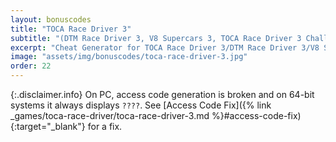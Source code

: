```yaml
---
layout: bonuscodes
title: "TOCA Race Driver 3"
subtitle: "(DTM Race Driver 3, V8 Supercars 3, TOCA Race Driver 3 Challenge) Bonus Codes"
excerpt: "Cheat Generator for TOCA Race Driver 3/DTM Race Driver 3/V8 Supercars 3/TOCA Race Driver 3 Challenge."
image: "assets/img/bonuscodes/toca-race-driver-3.jpg"
order: 22
---
```


{:.disclaimer.info}
On PC, access code generation is broken and on 64-bit systems it always displays `????`.
See [Access Code Fix]({% link _games/toca-race-driver/toca-race-driver-3.md %}#access-code-fix){:target="_blank"} for a fix.

<script type="text/python">
from browser import ajax, bind, document, html
import htmlgen
from generators import rd2, rd3

HONDA_ONLY_OPTION = 'honda-only'

@bind('#cheat-gen-form', 'submit')
def onGenerate(ev):
    data = ajax.form_data(ev.target)

    accessCode = int(data.get('access-code'))
    platform = data.get('platform')
    isPsp = platform == 'psp'
    if isPsp:
        # TOCA Race Driver 3 Challenge uses RD2's PSP algorithm, but with shifted cheat IDs
        generateFn = lambda platformData, accessCode, cheatID: rd2.generateCode(platformData, accessCode, cheatID + 9)
        platformData = rd2.getPlatformData(platform)
        platformData = (platformData, platformData)
    else:
        generateFn = rd3.generateCode
        platformData = rd3.getPlatformData(platform)

    if isPsp:
        cheatCodes = ['Unlock championships', 'Unlock bonus championships', 'Unlock cutscenes', 'Invincible cars']
    else:
        cheatCodes = ['Unlock championships', 'Unlock bonus championships', 'Boost for all cars', 'Turbo boost', 'Unlock toy cars', 'Unlock slot racer',
            'Invincible cars', 'Unlock cutscenes', '[unused]', 'Unlock Honda 2006', 'Unlock Honda', 'No streamed car sound']

    outputBlock = document['output-window']
    outputs = outputBlock.select_one('output')
    outputBlock.style.display = 'block'
    outputs.clear()

    noEffectFootnotes = 0
    hondaOnly = HONDA_ONLY_OPTION in data.getAll('options')
    if not hondaOnly and not isPsp:
        cheatCodes[8] += htmlgen.newElement(document['footnote-sup'], id='no-effect', notenum=1, num=noEffectFootnotes)
        noEffectFootnotes += 1
        cheatCodes[11] += htmlgen.newElement(document['footnote-sup'], id='no-effect', notenum=1, num=noEffectFootnotes)
        noEffectFootnotes += 1

    def gen():
        for index, cheat in enumerate(cheatCodes):
            if hondaOnly and index != 9 and index != 10:
                continue
            cryptedCode = generateFn(platformData[0] if index != 9 and index != 10 else platformData[1], accessCode, index)
            if cryptedCode:
                yield cheat, cryptedCode

    outputFootnotesBlock = document['output-footnotes']
    outputFootnotes = outputFootnotesBlock.select_one('output')
    outputFootnotesBlock.style.display = 'block'
    outputFootnotes.clear()
    if noEffectFootnotes > 0:
        outputFootnotes <= html.OL(htmlgen.newElement(document['footnote-template'], id='no-effect', num=noEffectFootnotes, note='No effect.'))

    outputs <= html.DL(html.DIV(html.DT(term + ':') + ' ' + html.DD(code)) for term, code in gen())

hondaOnlyCheckbox = document['additional-option1']

@bind('#platform', 'change')
def onPlatformChange(ev):
    platform = document['platform']
    hondaOnlyCheckbox.select_one('input').disabled = platform.options[platform.selectedIndex].value == 'psp'

document['access-code'].min = 1
document['access-code'].max = rd3.ACCESS_CODE_MAX

platformSelect = document['platform-select']
platformSelect.style.display = 'inline'
platformSelect.select_one('select') <= (html.OPTION(n, value=i) for n, i in [('PC', 'pc'), ('PS2', 'ps2'), ('PSP (Race Driver 3 Challenge)', 'psp'), ('Xbox', 'xbox')])

hondaOnlyCheckbox.style.display = 'inline'
hondaOnlyCheckbox.select_one('label').text = 'Honda codes only:'
hondaOnlyCheckbox.select_one('input').value = HONDA_ONLY_OPTION
</script>
